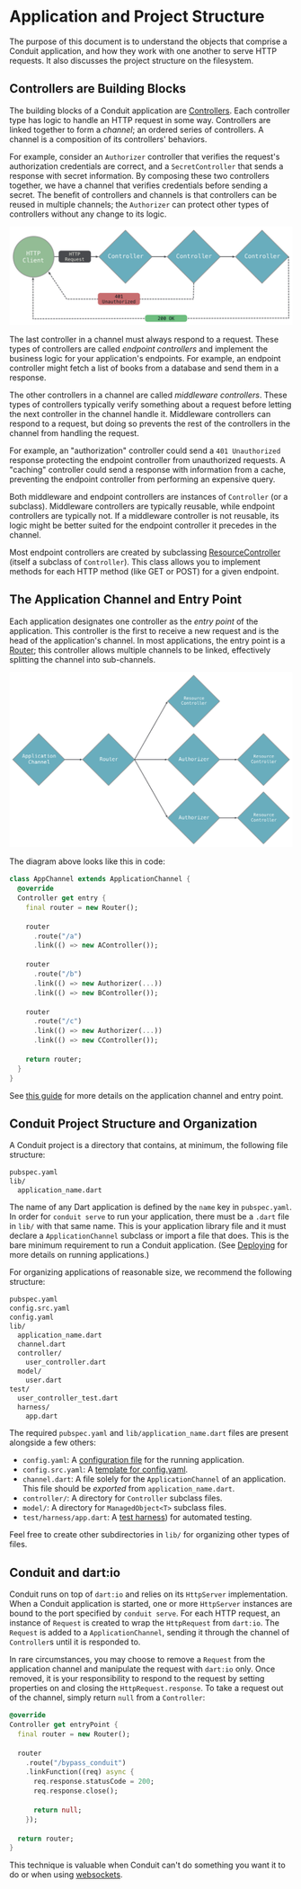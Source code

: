 # Application and Project Structure

The purpose of this document is to understand the objects that comprise a Conduit application, and how they work with one another to serve HTTP requests. It also discusses the project structure on the filesystem.

## Controllers are Building Blocks

The building blocks of a Conduit application are [Controllers](../http/controller.md). Each controller type has logic to handle an HTTP request in some way. Controllers are linked together to form a _channel_; an ordered series of controllers. A channel is a composition of its controllers' behaviors.

For example, consider an `Authorizer` controller that verifies the request's authorization credentials are correct, and a `SecretController` that sends a response with secret information. By composing these two controllers together, we have a channel that verifies credentials before sending a secret. The benefit of controllers and channels is that controllers can be reused in multiple channels; the `Authorizer` can protect other types of controllers without any change to its logic.

![Simple Controller Diagram](../assets/simple_controller_diagram.png)

The last controller in a channel must always respond to a request. These types of controllers are called _endpoint controllers_ and implement the business logic for your application's endpoints. For example, an endpoint controller might fetch a list of books from a database and send them in a response.

The other controllers in a channel are called _middleware controllers_. These types of controllers typically verify something about a request before letting the next controller in the channel handle it. Middleware controllers can respond to a request, but doing so prevents the rest of the controllers in the channel from handling the request.

For example, an "authorization" controller could send a `401 Unauthorized` response protecting the endpoint controller from unauthorized requests. A "caching" controller could send a response with information from a cache, preventing the endpoint controller from performing an expensive query.

Both middleware and endpoint controllers are instances of `Controller` \(or a subclass\). Middleware controllers are typically reusable, while endpoint controllers are typically not. If a middleware controller is not reusable, its logic might be better suited for the endpoint controller it precedes in the channel.

Most endpoint controllers are created by subclassing [ResourceController](../http/resource_controller.md) \(itself a subclass of `Controller`\). This class allows you to implement methods for each HTTP method \(like GET or POST\) for a given endpoint.

## The Application Channel and Entry Point

Each application designates one controller as the _entry point_ of the application. This controller is the first to receive a new request and is the head of the application's channel. In most applications, the entry point is a [Router](../http/routing.md); this controller allows multiple channels to be linked, effectively splitting the channel into sub-channels.

![Structure](../assets/structure.png)

The diagram above looks like this in code:

```dart
class AppChannel extends ApplicationChannel {
  @override
  Controller get entry {
    final router = new Router();

    router
      .route("/a")
      .link(() => new AController());

    router
      .route("/b")
      .link(() => new Authorizer(...))
      .link(() => new BController());

    router
      .route("/c")
      .link(() => new Authorizer(...))
      .link(() => new CController());   

    return router;
  }
}
```

See [this guide](channel.md) for more details on the application channel and entry point.

## Conduit Project Structure and Organization

A Conduit project is a directory that contains, at minimum, the following file structure:

```text
pubspec.yaml
lib/
  application_name.dart
```

The name of any Dart application is defined by the `name` key in `pubspec.yaml`. In order for `conduit serve` to run your application, there must be a `.dart` file in `lib/` with that same name. This is your application library file and it must declare a `ApplicationChannel` subclass or import a file that does. This is the bare minimum requirement to run a Conduit application. \(See [Deploying](structure.md) for more details on running applications.\)

For organizing applications of reasonable size, we recommend the following structure:

```text
pubspec.yaml
config.src.yaml
config.yaml
lib/
  application_name.dart
  channel.dart  
  controller/
    user_controller.dart
  model/
    user.dart
test/
  user_controller_test.dart
  harness/
    app.dart
```

The required `pubspec.yaml` and `lib/application_name.dart` files are present alongside a few others:

* `config.yaml`: A [configuration file](configure.md) for the running application.
* `config.src.yaml`: A [template for config.yaml](configure.md).
* `channel.dart`: A file solely for the `ApplicationChannel` of an application. This file should be _exported_ from `application_name.dart`.
* `controller/`: A directory for `Controller` subclass files.
* `model/`: A directory for `ManagedObject<T>` subclass files.
* `test/harness/app.dart`: A [test harness](../testing/tests.md)\) for automated testing.

Feel free to create other subdirectories in `lib/` for organizing other types of files.

## Conduit and dart:io

Conduit runs on top of `dart:io` and relies on its `HttpServer` implementation. When a Conduit application is started, one or more `HttpServer` instances are bound to the port specified by `conduit serve`. For each HTTP request, an instance of `Request` is created to wrap the `HttpRequest` from `dart:io`. The `Request` is added to a `ApplicationChannel`, sending it through the channel of `Controller`s until it is responded to.

In rare circumstances, you may choose to remove a `Request` from the application channel and manipulate the request with `dart:io` only. Once removed, it is your responsibility to respond to the request by setting properties on and closing the `HttpRequest.response`. To take a request out of the channel, simply return `null` from a `Controller`:

```dart
@override
Controller get entryPoint {
  final router = new Router();

  router
    .route("/bypass_conduit")
    .linkFunction((req) async {
      req.response.statusCode = 200;
      req.response.close();

      return null;
    });

  return router;
}
```

This technique is valuable when Conduit can't do something you want it to do or when using [websockets](../http/websockets.md).

